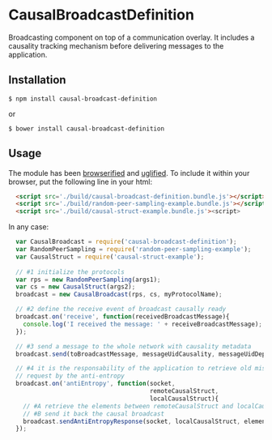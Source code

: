 # CausalBroadcastDefinition

Broadcasting component on top of a communication overlay. It includes a
causality tracking mechanism before delivering messages to the application.

## Installation

```
$ npm install causal-broadcast-definition
```
or
```
$ bower install causal-broadcast-definition
```

## Usage

The module has been [browserified](http://browserify.org) and
[uglified](https://github.com/mishoo/UglifyJS). To include it within your
browser, put the following line in your html:
```html
  <script src='./build/causal-broadcast-definition.bundle.js'></script>
  <script src='./build/random-peer-sampling-example.bundle.js'></script>
  <script src='./build/causal-struct-example.bundle.js'><script>
```

In any case:
```javascript
  var CausalBroadcast = require('causal-broadcast-definition');
  var RandomPeerSampling = require('random-peer-sampling-example');
  var CausalStruct = require('causal-struct-example');
  
  // #1 initialize the protocols
  var rps = new RandomPeerSampling(args1);
  var cs = new CausalStruct(args2);
  broadcast = new CausalBroadcast(rps, cs, myProtocolName);

  // #2 define the receive event of broadcast causally ready
  broadcast.on('receive', function(receivedBroadcastMessage){
    console.log('I received the message: ' + receiveBroadcastMessage);
  });

  // #3 send a message to the whole network with causality metadata
  broadcast.send(toBroadcastMessage, messageUidCausality, messageUidDepending);

  // #4 it is the responsability of the application to retrieve old missed
  // request by the anti-entropy
  broadcast.on('antiEntropy', function(socket,
                                       remoteCausalStruct,
                                       localCausalStruct){
    // #A retrieve the elements between remoteCausalStruct and localCausalStruct
    // #B send it back the causal broadcast
    broadcast.sendAntiEntropyResponse(socket, localCausalStruct, elements);
  });
```
